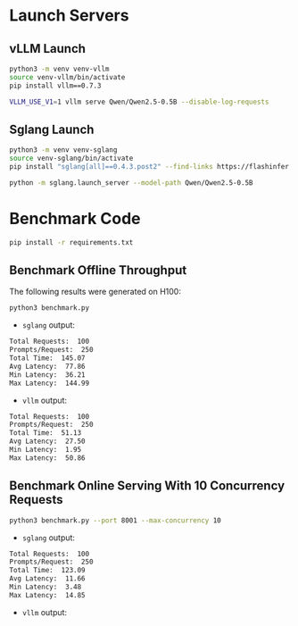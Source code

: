 # Launch Servers

## vLLM Launch

```bash
python3 -m venv venv-vllm
source venv-vllm/bin/activate
pip install vllm==0.7.3

VLLM_USE_V1=1 vllm serve Qwen/Qwen2.5-0.5B --disable-log-requests
```

## Sglang Launch

```bash
python3 -m venv venv-sglang
source venv-sglang/bin/activate
pip install "sglang[all]==0.4.3.post2" --find-links https://flashinfer.ai/whl/cu124/torch2.5/flashinfer-python

python -m sglang.launch_server --model-path Qwen/Qwen2.5-0.5B
```

# Benchmark Code

```bash
pip install -r requirements.txt
```

## Benchmark Offline Throughput

The following results were generated on H100:

```bash
python3 benchmark.py
```

- `sglang` output:

```bash
Total Requests:  100
Prompts/Request:  250
Total Time:  145.07
Avg Latency:  77.86
Min Latency:  36.21
Max Latency:  144.99
```

- `vllm` output:

```bash
Total Requests:  100
Prompts/Request:  250
Total Time:  51.13
Avg Latency:  27.50
Min Latency:  1.95
Max Latency:  50.86
```

## Benchmark Online Serving With 10 Concurrency Requests

```bash
python3 benchmark.py --port 8001 --max-concurrency 10
```

- `sglang` output:

```bash
Total Requests:  100
Prompts/Request:  250
Total Time:  123.09
Avg Latency:  11.66
Min Latency:  3.48
Max Latency:  14.85
```

- `vllm` output:

```bash

```


